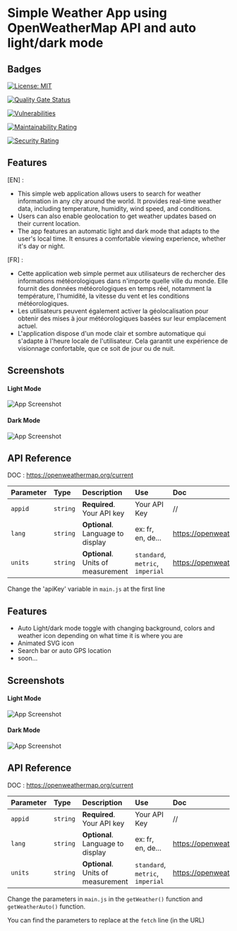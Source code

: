 

# Simple Weather App using OpenWeatherMap API and auto light/dark mode



## Badges

  
[![License: MIT](https://img.shields.io/badge/License-MIT-yellow.svg)](https://opensource.org/licenses/MIT)
  
[![Quality Gate Status](https://sonarcloud.io/api/project_badges/measure?project=valdruide_simple-weather-app&metric=alert_status)](https://sonarcloud.io/summary/new_code?id=valdruide_simple-weather-app)

[![Vulnerabilities](https://sonarcloud.io/api/project_badges/measure?project=valdruide_simple-weather-app&metric=vulnerabilities)](https://sonarcloud.io/summary/new_code?id=valdruide_simple-weather-app)

[![Maintainability Rating](https://sonarcloud.io/api/project_badges/measure?project=valdruide_simple-weather-app&metric=sqale_rating)](https://sonarcloud.io/summary/new_code?id=valdruide_simple-weather-app)

[![Security Rating](https://sonarcloud.io/api/project_badges/measure?project=valdruide_simple-weather-app&metric=security_rating)](https://sonarcloud.io/summary/new_code?id=valdruide_simple-weather-app)

## Features
[EN] :
- This simple web application allows users to search for weather information in any city around the world. It provides real-time weather data, including temperature, humidity, wind speed, and conditions.
- Users can also enable geolocation to get weather updates based on their current location.
- The app features an automatic light and dark mode that adapts to the user's local time. It ensures a comfortable viewing experience, whether it's day or night.

[FR] : 
- Cette application web simple permet aux utilisateurs de rechercher des informations météorologiques dans n'importe quelle ville du monde. Elle fournit des données météorologiques en temps réel, notamment la température, l'humidité, la vitesse du vent et les conditions météorologiques.
- Les utilisateurs peuvent également activer la géolocalisation pour obtenir des mises à jour météorologiques basées sur leur emplacement actuel.
- L'application dispose d'un mode clair et sombre automatique qui s'adapte à l'heure locale de l'utilisateur. Cela garantit une expérience de visionnage confortable, que ce soit de jour ou de nuit.

## Screenshots

#### Light Mode
![App Screenshot](https://i.imgur.com/YuWvV17.png)
#### Dark Mode
![App Screenshot](https://i.imgur.com/wI9vDeu.png)


## API Reference

DOC : https://openweathermap.org/current



| Parameter | Type     | Description                |Use|Doc|
| :-------- | :------- | :------------------------- | :---------- | :---------- |
| `appid` | `string` | **Required**. Your API key | Your API Key | //|
| `lang` | `string` | **Optional**. Language to display | ex: fr, en, de...| https://openweathermap.org/current#multi |
| `units` | `string` | **Optional**. Units of measurement | `standard`, `metric`, `imperial` | https://openweathermap.org/current#data|


Change the 'apiKey' variable in `main.js` at the first line

## Features

- Auto Light/dark mode toggle with changing background, colors and weather icon depending on what time it is where you are
- Animated SVG icon
- Search bar or auto GPS location
- soon...


## Screenshots

#### Light Mode
![App Screenshot](https://i.imgur.com/YuWvV17.png)
#### Dark Mode
![App Screenshot](https://i.imgur.com/wI9vDeu.png)


## API Reference

DOC : https://openweathermap.org/current



| Parameter | Type     | Description                |Use|Doc|
| :-------- | :------- | :------------------------- | :---------- | :---------- |
| `appid` | `string` | **Required**. Your API key | Your API Key | //|
| `lang` | `string` | **Optional**. Language to display | ex: fr, en, de...| https://openweathermap.org/current#multi |
| `units` | `string` | **Optional**. Units of measurement | `standard`, `metric`, `imperial` | https://openweathermap.org/current#data|


Change the parameters in `main.js` in the `getWeather()` function and `getWeatherAuto()` function.

You can find the parameters to replace at the `fetch` line (in the URL)
